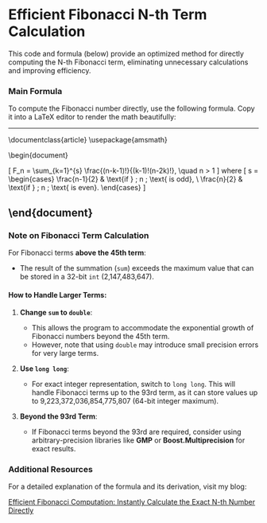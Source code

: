 # Efficient Fibonacci N-th Term Calculation

This code and formula (below) provide an optimized method for directly computing the N-th Fibonacci term, eliminating unnecessary calculations and improving efficiency.

### Main Formula
To compute the Fibonacci number directly, use the following formula. Copy it into a LaTeX editor to render the math beautifully:

--------
\documentclass{article}
\usepackage{amsmath}

\begin{document}

\[
F_n = \sum_{k=1}^{s} \frac{(n-k-1)!}{(k-1)!(n-2k)!}, \quad n > 1
\]
where 
\[
s = 
\begin{cases} 
\frac{n-1}{2} & \text{if } \; n \; \text{ is odd}, \\
\frac{n}{2} & \text{if } \;  n \; \text{ is even}.
\end{cases}
\]

\end{document}
--------

### Note on Fibonacci Term Calculation

For Fibonacci terms **above the 45th term**:

- The result of the summation (`sum`) exceeds the maximum value that can be stored in a 32-bit `int` (2,147,483,647). 

#### How to Handle Larger Terms:
1. **Change `sum` to `double`**:
   - This allows the program to accommodate the exponential growth of Fibonacci numbers beyond the 45th term.
   - However, note that using `double` may introduce small precision errors for very large terms.

2. **Use `long long`**:
   - For exact integer representation, switch to `long long`. This will handle Fibonacci terms up to the 93rd term, as it can store values up to 9,223,372,036,854,775,807 (64-bit integer maximum).

3. **Beyond the 93rd Term**:
   - If Fibonacci terms beyond the 93rd are required, consider using arbitrary-precision libraries like **GMP** or **Boost.Multiprecision** for exact results.

### Additional Resources

For a detailed explanation of the formula and its derivation, visit my blog:

[Efficient Fibonacci Computation: Instantly Calculate the Exact N-th Number Directly](https://medium.com/@aadeshtikhe24/efficient-fibonacci-computation-instantly-calculate-the-exact-nth-number-directly-no-recursion-ed13bb284c71)
